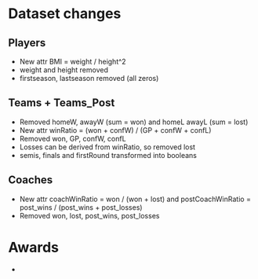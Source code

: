 # Dataset changes

## Players

- New attr BMI = weight / height^2
- weight and height removed 
- firstseason, lastseason removed (all zeros)

## Teams + Teams_Post

- Removed homeW, awayW (sum = won) and homeL awayL (sum = lost)
- New attr winRatio = (won + confW) / (GP + confW + confL)
- Removed won, GP, confW, confL
- Losses can be derived from winRatio, so removed lost
- semis, finals and firstRound transformed into booleans

## Coaches

- New attr coachWinRatio = won / (won + lost) and postCoachWinRatio = post_wins / (post_wins + post_losses)
- Removed won, lost, post_wins, post_losses

# Awards

- 

